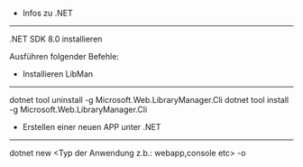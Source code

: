 - Infos zu .NET
----------------------------------------------------------------
  .NET SDK 8.0 installieren

Ausführen folgender Befehle:

- Installieren LibMan
----------------------------------------------------------------
  dotnet tool uninstall -g Microsoft.Web.LibraryManager.Cli
  dotnet tool install -g Microsoft.Web.LibraryManager.Cli

- Erstellen einer neuen APP unter .NET
----------------------------------------------------------------
  dotnet new <Typ der Anwendung z.b.: webapp,console etc> -o <Name der Anwendung>
 